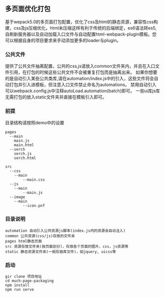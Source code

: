 ## 多页面优化打包

基于wepack5.0的多页面打包配置，优化了css及html的静态资源，兼容性css构建，css及js压缩优化，html未压缩这样有利于传统的后端绑定，es6语法转es5, 自刷新服务器以及自动加载入口文件与自动配置html-webpack-plugin模板。您可以根据自身的项目要求来手动添加更多的loader与plugin。

### 公共文件

提供了公共文件抽离配置，公共的css,js请放入common文件夹内，并且在入口文件引用，在打包的时候这些公共文件不会被重复打包而是抽离出来。
如果你想要的是自动引入某些公共类库,请在automation/index.js中的引入，这些文件将会自动打包并引入进模板，但注意入口文件禁止命名为automations。
禁用自动引入可以webpack.config.js中注释autoLoad.automation(batch)即可。
一些ui库js库无需打包的放入static文件夹并直接在模板引入即可。

### 前提

目录结构请按照demo中的设置

```
pages
  --main
    main.js
    main.html
  --serch
    serch.js
    serch.html

src
  --css
    --main
        --main.css
  --js
    --main
        --main.js
  --image
    --main
        --icon.pnf
```

### 目录说明

```
automation 自动引入公共资源js脚本(index.js内的资源会自动注入)
common 公共资源(css/js)存放的文件夹
pages html静态页面
src 资源存放文件夹(按页面划分)，存放各个页面的图片，css，js资源等
static 静态资源文件夹(一般存放库文件)，如jquery, uicss等
```


### 启动


```
gir clone 项目地址
cd much-page-packaging
npm install
npm run serve

```
